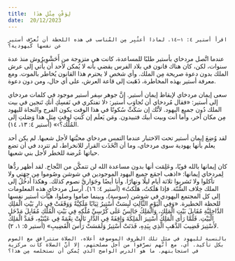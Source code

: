 ```yaml
---
title:  لِوَقْتٍ مِثْلِ هذَا
date:  20/12/2023
---
```


`اقرأ أستير ٤: ١–١٤. لماذا أعتُبِر مِن المُناسب في هذه اللحظة أن تُعرِّف أستير عن نفسها كيهودية؟`

عندما اتَّصل مردخاي بأستير طلبًا للمساعدة، كانت هي متزوجة من أَحَشْوِيرُوش منذ عدة سنوات، لكن، كان هناك قانون في بلاد الفرس يقضي بأنه لا يُمكن لأحد أن يأتي إلى عرش الملك بدون دعوة صريحة مِن الملك. وأي شخص لا يحترم هذا القانون يُخاطر بالموت. ومع معرفة أستير بهذه المخاطرة، ذَهَبت إلى قاعة العرش، على أي حال، ومن دون دعوة.

سعى إيمان مردخاي لإيقاظ إيمان أستير. إنَّ جوهر سِفر أستير موجود في كلمات مردخاي إلى أستير: «فقال مُردخاي أن تُجاوَب أستير: ‹لا تفتكري في نَفسِكِ أنكِ تَنجين في بيت الملك دُون جميع اليهود. لأنَّك إن سَكَتِّ سُكوتًا في هذا الوقت يكون الفرج والنجاة لليهود مِن مكان آخر، وأما أنت وبيت أبيك فتبيدون. ومَن يَعلَم إن كُنتِ لوقتٍ مِثلِ هذا وَصَلتِ إلى المُلْك؟›» (أستير ٤: ١٣، ١٤).

لقد وُضِعَ إيمان أستير تحت الاختبار عندما التمس مردخاي محبَّتها لأجل شعبها. لم يكن أحد يعلم بأنها يهودية سوى مردخاي، وما أن اتَّخَذَت القرار للانخراط، لم تتردد في أن تضع حياتها عُرضة للخطر لأجل بني شعبها.

كان إيمانها بالله قويًا، وعَلِمَت أنها بدون مساعدة الله لن تتمكَّن من النَّجاح. لقد أظهر ردُّها لِمردخاي إيمانها: «اذهب اجمَع جميع اليهود الموجودين في شوشن وصُوموا مِن جِهَتي ولا تأكلوا ولا تَشربوا ثلاثة أيام ليلًا ونهارًا. وأنا أيضًا وجَوَاريَّ نصوم كذلك. وهكذا أدخُلُ إلى الملك خِلاف السُّنّة. فإذا هَلَكتُ، هَلَكتُ» (أستير ٤: ١٦). أرسل مردخاي هذه المعلومات إلى كل المجتمع اليهودي في شوشن (سوسة)، وبينما صاموا وصلوا، هيَّأت أستير نفسها للحظة الخطيرة. «وَفِي الْيَوْمِ الثَّالِثِ لَبِسَتْ أَسْتِيرُ ثِيَابًا مَلَكِيَّةً وَوَقَفَتْ فِي دَارِ بَيْتِ الْمَلِكِ الدَّاخِلِيَّةِ مُقَابِلَ بَيْتِ الْمَلِكِ، وَالْمَلِكُ جَالِسٌ عَلَى كُرْسِيِّ مُلْكِهِ فِي بَيْتِ الْمُلْكِ مُقَابِلَ مَدْخَلِ الْبَيْتِ. فَلَمَّا رَأَى الْمَلِكُ أَسْتِيرَ الْمَلِكَةَ وَاقِفَةً فِي الدَّارِ نَالَتْ نِعْمَةً فِي عَيْنَيْهِ، فَمَدَّ الْمَلِكُ لأَسْتِيرَ قَضِيبَ الذَّهَبِ الَّذِي بِيَدِهِ، فَدَنَتْ أَسْتِيرُ وَلَمَسَتْ رَأْسَ الْقَضِيبِ» (أستير ٥: ١، ٢).

`بالنسبة لليهود في مثل تلك الظروف الموصوفة أعلاه، الصلاة ستترافق مع الصوم بكل تأكيد. أي، مع أنَّهم تصرَّفوا من أجل مصلحتهم، إلا أنَّ الصلاة كانت مركزية في استجابتهم. ما هو الدرس الواضح الذي يُمكن أن نستخلصه مِن هذا؟`